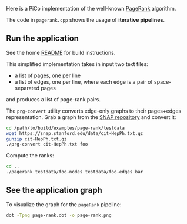Here is a PiCo implementation of the well-known [PageRank](https://en.wikipedia.org/wiki/PageRank) algorithm.

The code in `pagerank.cpp` shows the usage of **iterative pipelines**.

## Run the application
See the home [README](../../README.md) for build instructions.

This simplified implementation takes in input two text files:

- a list of pages, one per line
- a list of edges, one per line, where each edge is a pair of space-separated pages

and produces a list of page-rank pairs.

The `prg-convert` utility converts edge-only graphs to their pages+edges representation.
Grab a graph from the [SNAP repository](https://snap.stanford.edu/data/index.html) and convert it:

```bash
cd /path/to/build/examples/page-rank/testdata
wget https://snap.stanford.edu/data/cit-HepPh.txt.gz
gunzip cit-HepPh.txt.gz
./prg-convert cit-HepPh.txt foo
```

Compute the ranks:
```bash
cd ..
./pagerank testdata/foo-nodes testdata/foo-edges bar
```

## See the application graph
To visualize the graph for the `pageRank` pipeline:

```bash
dot -Tpng page-rank.dot -o page-rank.png
```
